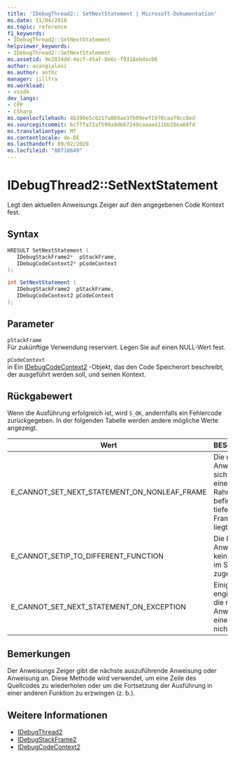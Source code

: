 ```yaml
---
title: 'IDebugThread2:: SetNextStatement | Microsoft-Dokumentation'
ms.date: 11/04/2016
ms.topic: reference
f1_keywords:
- IDebugThread2::SetNextStatement
helpviewer_keywords:
- IDebugThread2::SetNextStatement
ms.assetid: 9e2834dd-4ecf-45af-8e6c-f9318ebdac06
author: acangialosi
ms.author: anthc
manager: jillfra
ms.workload:
- vssdk
dev_langs:
- CPP
- CSharp
ms.openlocfilehash: 4b390e5c021fa069ae3fb09eef1978caaf9cc8ed
ms.sourcegitcommit: 6cfffa72af599a9d667249caaaa411bb28ea69fd
ms.translationtype: MT
ms.contentlocale: de-DE
ms.lasthandoff: 09/02/2020
ms.locfileid: "80718649"
---
```

# <a name="idebugthread2setnextstatement"></a>IDebugThread2::SetNextStatement
Legt den aktuellen Anweisungs Zeiger auf den angegebenen Code Kontext fest.

## <a name="syntax"></a>Syntax

```cpp
HRESULT SetNextStatement ( 
   IDebugStackFrame2*  pStackFrame,
   IDebugCodeContext2* pCodeContext
);
```

```csharp
int SetNextStatement ( 
   IDebugStackFrame2  pStackFrame,
   IDebugCodeContext2 pCodeContext
);
```

## <a name="parameters"></a>Parameter
`pStackFrame`\
Für zukünftige Verwendung reserviert. Legen Sie auf einen NULL-Wert fest.

`pCodeContext`\
in Ein [IDebugCodeContext2](../../../extensibility/debugger/reference/idebugcodecontext2.md) -Objekt, das den Code Speicherort beschreibt, der ausgeführt werden soll, und seinen Kontext.

## <a name="return-value"></a>Rückgabewert
 Wenn die Ausführung erfolgreich ist, wird `S_OK`, andernfalls ein Fehlercode zurückgegeben. In der folgenden Tabelle werden andere mögliche Werte angezeigt.

|Wert|BESCHREIBUNG|
|-----------|-----------------|
|E_CANNOT_SET_NEXT_STATEMENT_ON_NONLEAF_FRAME|Die nächste Anweisung darf sich nicht in einem Stapel Rahmen befinden, der tiefer auf dem Frame Stapel liegt.|
|E_CANNOT_SETIP_TO_DIFFERENT_FUNCTION|Die Next-Anweisung ist keinem Frame im Stapel zugeordnet.|
|E_CANNOT_SET_NEXT_STATEMENT_ON_EXCEPTION|Einige Debug-engines können die nächste Anweisung nach einer Ausnahme nicht festlegen.|

## <a name="remarks"></a>Bemerkungen
 Der Anweisungs Zeiger gibt die nächste auszuführende Anweisung oder Anweisung an. Diese Methode wird verwendet, um eine Zeile des Quellcodes zu wiederholen oder um die Fortsetzung der Ausführung in einer anderen Funktion zu erzwingen (z. b.).

## <a name="see-also"></a>Weitere Informationen
- [IDebugThread2](../../../extensibility/debugger/reference/idebugthread2.md)
- [IDebugStackFrame2](../../../extensibility/debugger/reference/idebugstackframe2.md)
- [IDebugCodeContext2](../../../extensibility/debugger/reference/idebugcodecontext2.md)
